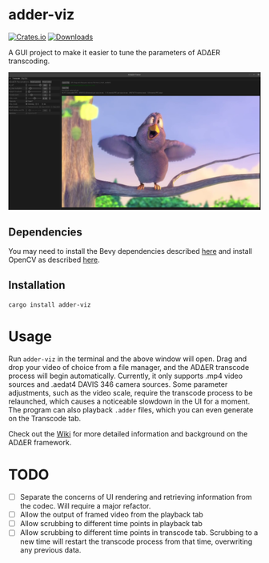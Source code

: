 # adder-viz
[![Crates.io](https://img.shields.io/crates/v/adder-viz)](https://crates.io/crates/adder-viz)
[![Downloads](https://img.shields.io/crates/dr/adder-viz)](https://crates.io/crates/adder-viz)

A GUI project to make it easier to tune the parameters of ADΔER transcoding.

![](https://github.com/ac-freeman/adder-tuner/blob/main/examples/screenshot.png)

## Dependencies

You may need to install the Bevy dependencies described [here](https://bevyengine.org/learn/book/getting-started/setup/) and install OpenCV as described [here](https://github.com/twistedfall/opencv-rust).

## Installation

`cargo install adder-viz`

# Usage

Run `adder-viz` in the terminal and the above window will open. Drag and drop your video of choice from a file manager, and the ADΔER transcode process will begin automatically. Currently, it only supports .mp4 video sources and .aedat4 DAVIS 346 camera sources. Some parameter adjustments, such as the video scale, require the transcode process to be relaunched, which causes a noticeable slowdown in the UI for a moment. The program can also playback `.adder` files, which you can even generate on the Transcode tab.

Check out the [Wiki](https://github.com/ac-freeman/adder-viz/wiki) for more detailed information and background on the ADΔER framework.

# TODO
 - [ ] Separate the concerns of UI rendering and retrieving information from the codec. Will require a major refactor.
 - [ ] Allow the output of framed video from the playback tab
 - [ ] Allow scrubbing to different time points in playback tab
 - [ ] Allow scrubbing to different time points in transcode tab. Scrubbing to a new time will restart the transcode process from that time, overwriting any previous data.

